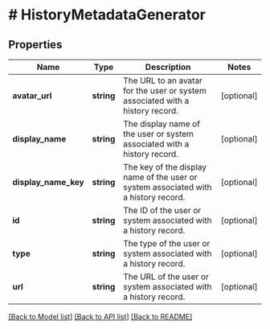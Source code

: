 # # HistoryMetadataGenerator

## Properties

Name | Type | Description | Notes
------------ | ------------- | ------------- | -------------
**avatar_url** | **string** | The URL to an avatar for the user or system associated with a history record. | [optional]
**display_name** | **string** | The display name of the user or system associated with a history record. | [optional]
**display_name_key** | **string** | The key of the display name of the user or system associated with a history record. | [optional]
**id** | **string** | The ID of the user or system associated with a history record. | [optional]
**type** | **string** | The type of the user or system associated with a history record. | [optional]
**url** | **string** | The URL of the user or system associated with a history record. | [optional]

[[Back to Model list]](../../README.md#models) [[Back to API list]](../../README.md#endpoints) [[Back to README]](../../README.md)
